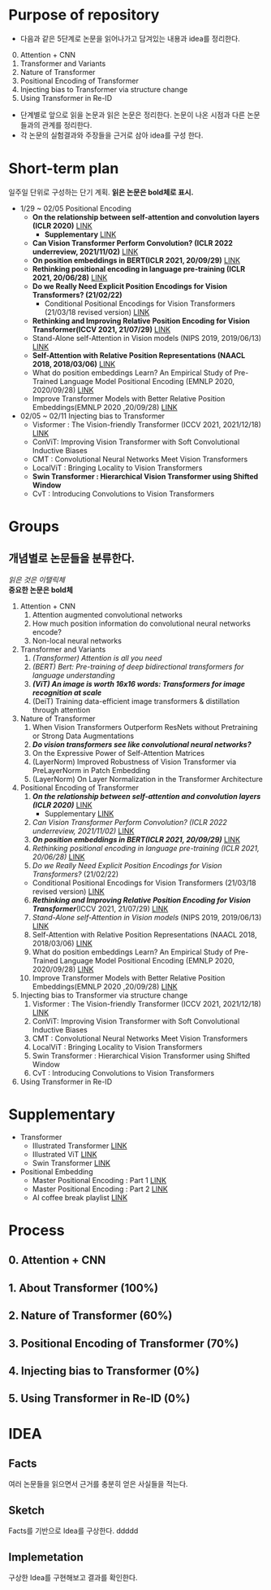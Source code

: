 # Purpose of repository

- 다음과 같은 5단계로 논문을 읽어나가고 담겨있는 내용과 idea를 정리한다. 
  
0. Attention + CNN
1. Transformer and Variants
2. Nature of Transformer
3. Positional Encoding of Transformer
4. Injecting bias to Transformer via structure change
5. Using Transformer in Re-ID

- 단계별로 앞으로 읽을 논문과 읽은 논문은 정리한다. 논문이 나온 시점과 다른 논문들과의 관계를 정리한다.
- 각 논문의 실험결과와 주장들을 근거로 삼아 idea를 구성 한다.   

# Short-term plan
 일주일 단위로 구성하는 단기 계획.   __읽은 논문은 bold체로 표시.__
- 1/29 ~ 02/05 Positional Encoding
  - __On the relationship between self-attention and convolution layers (ICLR 2020)__ [LINK](https://arxiv.org/abs/1911.03584)
    - __Supplementary__ [LINK](http://jbcordonnier.com/posts/attention-cnn/)
  - __Can Vision Transformer Perform Convolution? (ICLR 2022 underreview, 2021/11/02)__ [LINK](https://arxiv.org/abs/2111.01353)
  - __On position embeddings in BERT(ICLR 2021, 20/09/29)__ [LINK](https://openreview.net/forum?id=onxoVA9FxMw)
  - __Rethinking positional encoding in language pre-training (ICLR 2021, 20/06/28)__ [LINK](https://arxiv.org/abs/2006.15595)
  - __Do we Really Need Explicit Position Encodings for Vision Transformers? (21/02/22)__ 
    - Conditional Positional Encodings for Vision Transformers (21/03/18 revised version) [LINK](https://arxiv.org/abs/2102.10882)
  - __Rethinking and Improving Relative Position Encoding for Vision Transformer(ICCV 2021, 21/07/29)__ [LINK](https://arxiv.org/abs/2107.14222)
  - Stand-Alone self-Attention in Vision models (NIPS 2019, 2019/06/13) [LINK](https://arxiv.org/abs/1906.05909)
  - __Self-Attention with Relative Position Representations (NAACL 2018, 2018/03/06)__ [LINK](https://arxiv.org/abs/1803.02155)
  - What do position embeddings Learn? An Empirical Study of Pre-Trained Language Model Positional Encoding (EMNLP 2020, 2020/09/28) [LINK](https://arxiv.org/abs/2010.04903)
  - Improve Transformer Models with Better Relative Position Embeddings(EMNLP 2020 ,20/09/28) [LINK](https://arxiv.org/abs/2009.13658)
- 02/05 ~ 02/11 Injecting bias to Transformer
  - Visformer : The Vision-friendly Transformer (ICCV 2021, 2021/12/18) [LINK](https://arxiv.org/abs/2104.12533)
  - ConViT: Improving Vision Transformer with Soft Convolutional Inductive Biases
  - CMT : Convolutional Neural Networks Meet Vision Transformers
  - LocalViT : Bringing Locality to Vision Transformers
  - __Swin Transformer : Hierarchical Vision Transformer using Shifted Window__
  - CvT : Introducing Convolutions to Vision Transformers

# Groups

## 개념별로 논문들을 분류한다. 
*읽은 것은 이탤릭체*  
__중요한 논문은 bold체__

1. Attention + CNN
   1. Attention augmented convolutional networks
   2. How much position information do convolutional neural networks encode?
   3. Non-local neural networks
2. Transformer and Variants
   1. *(Transformer) Attention is all you need*
   2. *(BERT) Bert: Pre-training of deep bidirectional transformers for language understanding*
   3. *__(ViT) An image is worth 16x16 words: Transformers for image recognition at scale__*
   4. (DeiT) Training data-efficient image transformers & distillation through attention
3. Nature of Transformer
   1. When Vision Transformers Outperform ResNets without Pretraining or Strong Data Augmentations
   2. *__Do vision transformers see like convolutional neural networks?__*
   3. On the Expressive Power of Self-Attention Matrices
   4. (LayerNorm) Improved Robustness of Vision Transformer via PreLayerNorm in Patch Embedding
   5. (LayerNorm) On Layer Normalization in the Transformer Architecture
4. Positional Encoding of Transformer
   1. *__On the relationship between self-attention and convolution layers (ICLR 2020)__* [LINK](https://arxiv.org/abs/1911.03584)
      - Supplementary [LINK](http://jbcordonnier.com/posts/attention-cnn/)
   2. *Can Vision Transformer Perform Convolution? (ICLR 2022 underreview, 2021/11/02)* [LINK](https://arxiv.org/abs/2111.01353)
   3. *__On position embeddings in BERT(ICLR 2021, 20/09/29)__* [LINK]()
   4. *Rethinking positional encoding in language pre-training (ICLR 2021, 20/06/28)* [LINK](https://arxiv.org/abs/2006.15595)
   5. *Do we Really Need Explicit Position Encodings for Vision Transformers?* (21/02/22) 
    - Conditional Positional Encodings for Vision Transformers (21/03/18 revised version) [LINK](https://arxiv.org/abs/2102.10882)
   6. *__Rethinking and Improving Relative Position Encoding for Vision Transformer__*(ICCV 2021, 21/07/29) [LINK](https://arxiv.org/abs/2107.14222)
   7. *Stand-Alone self-Attention in Vision models* (NIPS 2019, 2019/06/13) [LINK](https://arxiv.org/abs/1906.05909)
   8. Self-Attention with Relative Position Representations (NAACL 2018, 2018/03/06) [LINK](https://arxiv.org/abs/1803.02155)
   9. What do position embeddings Learn? An Empirical Study of Pre-Trained Language Model Positional Encoding (EMNLP 2020, 2020/09/28) [LINK](https://arxiv.org/abs/2010.04903)
   10. Improve Transformer Models with Better Relative Position Embeddings(EMNLP 2020 ,20/09/28) [LINK](https://arxiv.org/abs/2009.13658)
5. Injecting bias to Transformer via structure change
   1. Visformer : The Vision-friendly Transformer (ICCV 2021, 2021/12/18) [LINK](https://arxiv.org/abs/2104.12533)
   2. ConViT: Improving Vision Transformer with Soft Convolutional Inductive Biases
   3. CMT : Convolutional Neural Networks Meet Vision Transformers
   4. LocalViT : Bringing Locality to Vision Transformers
   5. Swin Transformer : Hierarchical Vision Transformer using Shifted Window
   6. CvT : Introducing Convolutions to Vision Transformers
6. Using Transformer in Re-ID 

# Supplementary 
- Transformer
  - Illustrated Transformer [LINK](https://jalammar.github.io/illustrated-transformer/)
  - Illustrated ViT [LINK](https://medium.com/analytics-vidhya/illustrated-vision-transformers-165f4d0c3dd1)
  - Swin Transformer [LINK](https://www.youtube.com/watch?v=2lZvuU_IIMA)
- Positional Embedding
  - Master Positional Encoding : Part 1 [LINK](https://towardsdatascience.com/master-positional-encoding-part-i-63c05d90a0c3)
  - Master Positional Encoding : Part 2 [LINK](https://towardsdatascience.com/master-positional-encoding-part-ii-1cfc4d3e7375) 
  - AI coffee break playlist [LINK](https://www.youtube.com/watch?v=1biZfFLPRSY&list=PLpZBeKTZRGPOQtbCIES_0hAvwukcs-y-x)
  
# Process

## 0. Attention + CNN 
## 1. About Transformer (100%)
## 2. Nature of Transformer (60%)
## 3. Positional Encoding of Transformer (70%)
## 4. Injecting bias to Transformer (0%)
## 5. Using Transformer in Re-ID (0%)


# IDEA 

## Facts
여러 논문들을 읽으면서 근거를 충분히 얻은 사실들을 적는다.

## Sketch
Facts를 기반으로 Idea를 구상한다.
ddddd
## Implemetation
구상한 Idea를 구현해보고 결과를 확인한다.



